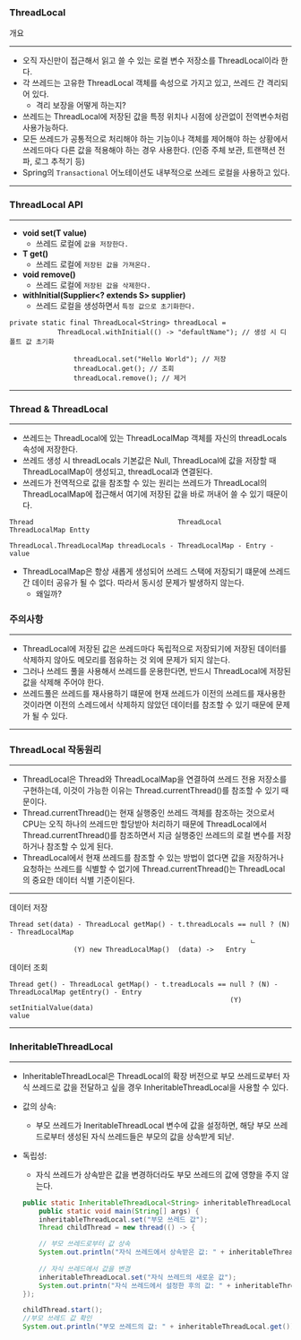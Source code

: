 ### ThreadLocal

개요

---

- 오직 자신만이 접근해서 읽고 쓸 수 있는 로컬 변수 저장소를 ThreadLocal이라 한다.
- 각 쓰레드는 고유한 ThreadLocal 객체를 속성으로 가지고 있고, 쓰레드 간 격리되어 있다.
    - 격리 보장을 어떻게 하는지?
- 쓰레드는 ThreadLocal에 저장된 값을 특정 위치나 시점에 상관없이 전역변수처럼 사용가능하다.
- 모든 쓰레드가 공통적으로 처리해야 하는 기능이나 객체를 제어해야 하는 상황에서 쓰레드마다 다른 값을 적용해야 하는 경우 사용한다. (인증 주체 보관, 트랜잭션 전파, 로그 추적기 등)
- Spring의 `Transactional` 어노테이션도 내부적으로 쓰레드 로컬을 사용하고 있다.

---

### ThreadLocal API

---

- **void set(T value)**
    - 쓰레드 로컬에 `값을 저장한다.`
- **T get()**
    - 쓰레드 로컬에 `저장된 값을 가져온다.`
- **void remove()**
    - 쓰레드 로컬에 `저장된 값을 삭제한다.`
- **withInitial(Supplier<? extends S> supplier)**
    - 쓰레드 로컬을 생성하면서 `특정 값으로 초기화한다.`

```
private static final ThreadLocal<String> threadLocal =
			ThreadLocal.withInitial(() -> "defaultName"); // 생성 시 디폴트 값 초기화

				threadLocal.set("Hello World"); // 저장
				threadLocal.get(); // 조회
				threadLocal.remove(); // 제거
```

---

### Thread & ThreadLocal

---

- 쓰레드는 ThreadLocal에 있는 ThreadLocalMap 객체를 자신의 threadLocals 속성에 저장한다.
- 쓰레드 생성 시 threadLocals 기본값은 Null, ThreadLocal에 값을 저장할 때 ThreadLocalMap이 생성되고, threadLocal과 연결된다.
- 쓰레드가 전역적으로 값을 참조할 수 있는 원리는 쓰레드가 ThreadLocal의 ThreadLocalMap에 접근해서 여기에 저장된 값을 바로 꺼내어 쓸 수 있기 때문이다.

```
Thread                                    ThreadLocal    ThreadLocalMap Entty

ThreadLocal.ThreadLocalMap threadLocals - ThreadLocalMap - Entry -      value
```

- ThreadLocalMap은 항상 새롭게 생성되어 쓰레드 스택에 저장되기 떄문에 쓰레드 간 데이터 공유가 될 수 없다. 따라서 동시성 문제가 발생하지 않는다.
    - 왜일까?

### 주의사항

---

- ThreadLocal에 저장된 값은 쓰레드마다 독립적으로 저장되기에 저장된 데이터를 삭제하지 않아도 메모리를 점유하는 것 외에 문제가 되지 않는다.
- 그러나 쓰레드 풀을 사용해서 쓰레드를 운용한다면, 반드시 ThreadLocal에 저장된 값을 삭제해 주어야 한다.
- 쓰레드풀은 쓰레드를 재사용하기 떄문에 현재 쓰레드가 이전의 쓰레드를 재사용한 것이라면 이전의 스레드에서 삭제하지 않았던 데이터를 참조할 수 있기 때문에 문제가 될 수 있다.

---

### ThreadLocal 작동원리

---

- ThreadLocal은 Thread와 ThreadLocalMap을 연결하여 쓰레드 전용 저장소를 구현하는데, 이것이 가능한 이유는 Thread.currentThread()를 참조할 수 있기 때문이다.
- Thread.currentThread()는 현재 실행중인 쓰레드 객체를 참조하는 것으로서 CPU는 오직 하나의 쓰레드만 할당받아 처리하기 때문에 ThreadLocal에서 Thread.currentThread()를 참조하면서 지금 실행중인 쓰레드의 로컬 변수를 저장하거나 참조할 수 있게 된다.
- ThreadLocal에서 현재 쓰레드를 참조할 수 있는 방법이 없다면 값을 저장하거나 요청하는 쓰레드를 식별할 수 없기에 Thread.currentThread()는 ThreadLocal의 중요한 데이터 식별 기준이된다.

---

데이터 저장

```
Thread set(data) - ThreadLocal getMap() - t.threadLocals == null ? (N) - ThreadLocalMap
														    ㄴ
				(Y) new ThreadLocalMap()  (data) ->	  Entry
```

데이터 조회

```
Thread get() - ThreadLocal getMap() - t.treadLocals == null ? (N) - ThreadLocalMap getEntry() - Entry
                                                       (Y) setInitialValue(data)																																																value
```

---

### InheritableThreadLocal

---

- InheritableThreadLocal은 ThreadLocal의 확장 버전으로 부모 쓰레드로부터 자식 쓰레드로 값을 전달하고 싶을 경우 InheritableThreadLocal을 사용할 수 있다.
- 값의 상속:
    - 부모 쓰레드가 IneritableThreadLocal 변수에 값을 설정하면, 해당 부모 쓰레드로부터 생성된 자식 쓰레드들은 부모의 값을 상속받게 되낟.
- 독립성:
    - 자식 쓰레드가 상속받은 값을 변경하더라도 부모 쓰레드의 값에 영향을 주지 않는다.

    ```java
    public static InheritableThreadLocal<String> inheritableThreadLocal = new InheritableThreadLocal<>();
    	public static void main(String[] args) {
    	inheritableThreadLocal.set("부모 쓰레드 값");
    	Thread childThread = new thread(() -> {
    
    	// 부모 쓰레드로부터 값 상속
    	System.out.println("자식 쓰레드에서 상속받은 값: " + inheritableThreadLocal.get()); // 부모 쓰레드의 값
    	
    	// 자식 쓰레드에서 값을 변경
    	inheritableThreadLocal.set("자식 쓰레드의 새로운 값");
    	System.out.printn("자식 쓰레드에서 설정한 후의 값: " + inheritableThreadLocal.get()); // 자식 쓰레드의 새로운 값
    });
    
    childThread.start();
    //부모 쓰레드 값 확인 	
    System.out.println("부모 쓰레드의 값: " + inheritableThreadLocal.get()); // 부모 쓰레드 값
